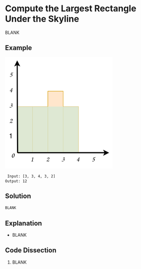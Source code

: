 # Compute the Largest Rectangle Under the Skyline
BLANK

## Example
<img src='drawio_diagrams/largest_rectangle_under_skyline.svg' width='70%'>

```
 Input: [3, 3, 4, 3, 2]
Output: 12
```

## Solution
```python
BLANK
```

## Explanation
* BLANK

## Code Dissection
1. BLANK